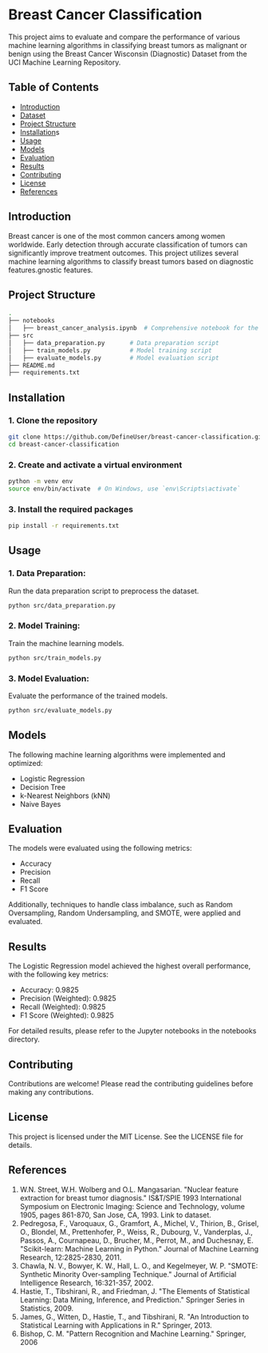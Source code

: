 # Breast Cancer Classification

This project aims to evaluate and compare the performance of various machine learning algorithms in classifying breast tumors as malignant or benign using the Breast Cancer Wisconsin (Diagnostic) Dataset from the UCI Machine Learning Repository.

## Table of Contents

- [Introduction](#introduction)
- [Dataset](#dataset)
- [Project Structure](#project-structure)
- [Installation](#installation)s
- [Usage](#usage)
- [Models](#models)
- [Evaluation](#evaluation)
- [Results](#results)
- [Contributing](#contributing)
- [License](#license)
- [References](#references)

## Introduction

Breast cancer is one of the most common cancers among women worldwide. Early detection through accurate classification of tumors can significantly improve treatment outcomes. This project utilizes several machine learning algorithms to classify breast tumors based on diagnostic features.gnostic features.

## Project Structure
```bash
.
├── notebooks
│   ├── breast_cancer_analysis.ipynb  # Comprehensive notebook for the project
├── src
│   ├── data_preparation.py       # Data preparation script
│   ├── train_models.py           # Model training script
│   ├── evaluate_models.py        # Model evaluation script
├── README.md
├── requirements.txt
```

## Installation

### 1. Clone the repository
```bash
git clone https://github.com/DefineUser/breast-cancer-classification.git
cd breast-cancer-classification
```

### 2. Create and activate a virtual environment
```bash
python -m venv env
source env/bin/activate  # On Windows, use `env\Scripts\activate`
```

### 3. Install the required packages
```bash
pip install -r requirements.txt
```

## Usage

### 1. Data Preparation:
Run the data preparation script to preprocess the dataset.
```bash
python src/data_preparation.py
```

### 2. Model Training:
Train the machine learning models.
```bash
python src/train_models.py
```

### 3. Model Evaluation:
Evaluate the performance of the trained models.
```bash
python src/evaluate_models.py
```

## Models
The following machine learning algorithms were implemented and optimized:

- Logistic Regression
- Decision Tree
- k-Nearest Neighbors (kNN)
- Naive Bayes

## Evaluation
The models were evaluated using the following metrics:

- Accuracy
- Precision
- Recall
- F1 Score

Additionally, techniques to handle class imbalance, such as Random Oversampling, Random Undersampling, and SMOTE, were applied and evaluated.

## Results

The Logistic Regression model achieved the highest overall performance, with the following key metrics:

- Accuracy: 0.9825
- Precision (Weighted): 0.9825
- Recall (Weighted): 0.9825
- F1 Score (Weighted): 0.9825

For detailed results, please refer to the Jupyter notebooks in the notebooks directory.

## Contributing
Contributions are welcome! Please read the contributing guidelines before making any contributions.

## License
This project is licensed under the MIT License. See the LICENSE file for details.

## References 

1. W.N. Street, W.H. Wolberg and O.L. Mangasarian. "Nuclear feature extraction for breast tumor diagnosis." IS&T/SPIE 1993 International Symposium on Electronic Imaging: Science and Technology, volume 1905, pages 861-870, San Jose, CA, 1993. Link to dataset.
2. Pedregosa, F., Varoquaux, G., Gramfort, A., Michel, V., Thirion, B., Grisel, O., Blondel, M., Prettenhofer, P., Weiss, R., Dubourg, V., Vanderplas, J., Passos, A., Cournapeau, D., Brucher, M., Perrot, M., and Duchesnay, E. "Scikit-learn: Machine Learning in Python." Journal of Machine Learning Research, 12:2825-2830, 2011.
3. Chawla, N. V., Bowyer, K. W., Hall, L. O., and Kegelmeyer, W. P. "SMOTE: Synthetic Minority Over-sampling Technique." Journal of Artificial Intelligence Research, 16:321-357, 2002.
4. Hastie, T., Tibshirani, R., and Friedman, J. "The Elements of Statistical Learning: Data Mining, Inference, and Prediction." Springer Series in Statistics, 2009.
5. James, G., Witten, D., Hastie, T., and Tibshirani, R. "An Introduction to Statistical Learning with Applications in R." Springer, 2013.
6. Bishop, C. M. "Pattern Recognition and Machine Learning." Springer, 2006